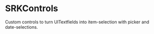 # SRKControls
Custom controls to turn UITextfields into item-selection with picker and date-selections.
